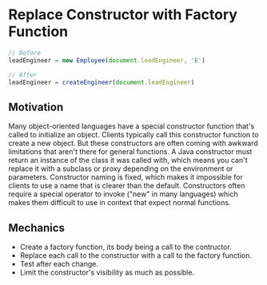 # Replace Constructor with Factory Function

```javascript
// Before
leadEngineer = new Employee(document.leadEngineer, 'E')

// After
leadEngineer = createEngineer(document.leadEngineer)
```

## Motivation

Many object-oriented languages have a special constructor function that's called to initialize an object.
Clients typically call this constructor function to create a new object.
But these constructors are often coming with awkward limitations that aren't there for general functions.
A Java constructor must return an instance of the class it was called with, which means you can't replace it with a subclass or proxy depending on the environment or parameters.
Constructor naming is fixed, which makes it impossible for clients to use a name that is clearer than the default.
Constructors often require a special operator to invoke ("new" in many languages) which makes them difficult to use in context that expect normal functions.

## Mechanics

- Create a factory function, its body being a call to the contructor.
- Replace each call to the constructor with a call to the factory function.
- Test after each change.
- Limit the constructor's visibility as much as possible.